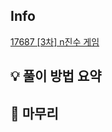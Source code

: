 ## Info
[17687 [3차] n진수 게임](https://school.programmers.co.kr/learn/courses/30/lessons/17687)

## 💡 풀이 방법 요약

## 🙂 마무리

